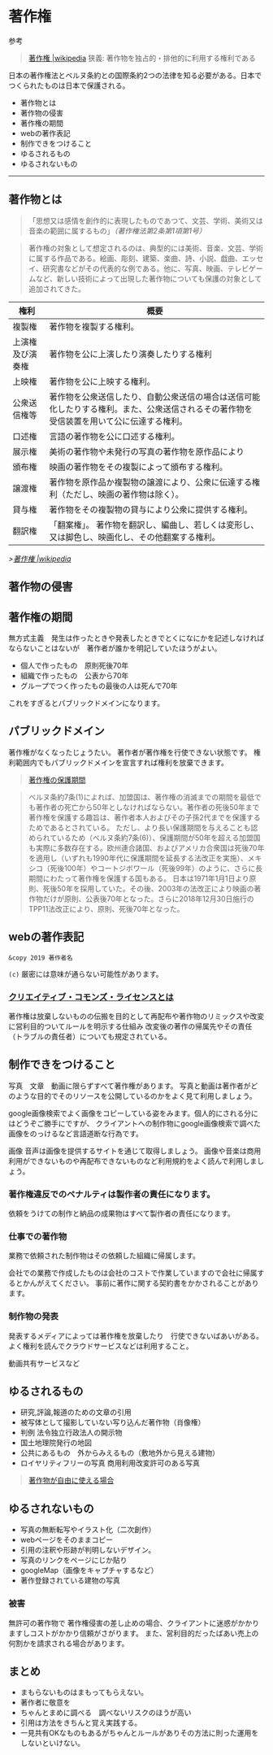 # 著作権
参考 
>[著作権 |wikipedia](https://ja.wikipedia.org/wiki/%E8%91%97%E4%BD%9C%E6%A8%A9) 
狭義: 著作物を独占的・排他的に利用する権利である

日本の著作権法とベルヌ条約との国際条約2つの法律を知る必要がある。日本でつくられたものは日本で保護される。

- 著作物とは
- 著作物の侵害
- 著作権の期間
- webの著作表記
- 制作できをつけること
- ゆるされるもの
- ゆるされないもの

---
## 著作物とは

>「思想又は感情を創作的に表現したものであつて、文芸、学術、美術又は音楽の範囲に属するもの」<cite>（著作権法第2条第1項第1号）</cite>

>著作権の対象として想定されるのは、典型的には美術、音楽、文芸、学術に属する作品である。絵画、彫刻、建築、楽曲、詩、小説、戯曲、エッセイ、研究書などがその代表的な例である。他に、写真、映画、テレビゲームなど、新しい技術によって出現した著作物についても保護の対象として追加されてきた。




|権利| 	概要|
|--|--|
|複製権 |	著作物を複製する権利。|
|上演権及び演奏権 	|著作物を公に上演したり演奏したりする権利|
|上映権| 	著作物を公に上映する権利。|
|公衆送信権等 |	著作物を公衆送信したり、自動公衆送信の場合は送信可能化したりする権利。また、公衆送信されるその著作物を受信装置を用いて公に伝達する権利。|
|口述権 |	言語の著作物を公に口述する権利。|
|展示権 |	美術の著作物や未発行の写真の著作物を原作品により|に展示する権利。|
|頒布権 |	映画の著作物をその複製によって頒布する権利。|
|譲渡権 |	著作物を原作品か複製物の譲渡により、公衆に伝達する権利（ただし、映画の著作物は除く）。|
|貸与権 |	著作物をその複製物の貸与により公衆に提供する権利。|
|翻訳権 |	「翻案権」。 著作物を翻訳し、編曲し、若しくは変形し、又は脚色し、映画化し、その他翻案する権利。 |

<cite>>[著作権 |wikipedia](https://ja.wikipedia.org/wiki/%E8%91%97%E4%BD%9C%E6%A8%A9) 
</cite>

## 著作物の侵害


## 著作権の期間
無方式主義　発生は作ったときや発表したときでとくになにかを記述しなければならないことはないが　著作者が誰かを明記していたほうがよい。

- 個人で作ったもの　原則死後70年
- 組織で作ったもの　公表から70年
- グループでつく作ったもの最後の人は死んで70年

これをすぎるとパブリックドメインになります。

## パブリックドメイン
著作権がなくなったじょうたい。
著作者が著作権を行使できない状態です。
権利範囲内でもパブリックドメインを宣言すれば権利を放棄できます。

>[著作権の保護期間](https://ja.wikipedia.org/wiki/%E8%91%97%E4%BD%9C%E6%A8%A9%E3%81%AE%E4%BF%9D%E8%AD%B7%E6%9C%9F%E9%96%93)

>ベルヌ条約7条(1)によれば、加盟国は、著作権の消滅までの期間を最低でも著作者の死亡から50年としなければならない。著作者の死後50年まで著作権を保護する趣旨は、著作者本人およびその子孫2代までを保護するためであるとされている。
ただし、より長い保護期間を与えることも認められているため（ベルヌ条約7条(6)）、保護期間が50年を超える加盟国も実際に多数存在する。欧州連合諸国、およびアメリカ合衆国は死後70年を適用し（いずれも1990年代に保護期間を延長する法改正を実施）、メキシコ（死後100年）やコートジボワール（死後99年）のように、さらに長期間にわたって著作権を保護する国もある。
日本は1971年1月1日より原則、死後50年を採用していた。その後、2003年の法改正により映画の著作物だけが原則、公表後70年となった。さらに2018年12月30日施行のTPP11法改正により、原則、死後70年となった。 

## webの著作表記

`&copy 2019 著作者名`

`(c)` 厳密には意味が通らない可能性があります。

### [クリエイティブ・コモンズ・ライセンスとは](https://creativecommons.jp/licenses/)


著作権は放棄しないものの伝搬を目的として再配布や著作物のリミックスや改変に営利目的ついてルールを明示する仕組み
改変後の著作の帰属先やその責任（トラブルの責任者）についても規定されている。


## 制作できをつけること

写真　文章　動画に限らずすべて著作権があります。
写真と動画は著作者がどのような目的でそのリソースを公開しているのかをよく見て利用しましょう。

google画像検索でよく画像をコピーしている姿をみます。個人的にされる分にはどうぞご勝手にですが、
クライアントへの制作物にgoogle画像検索で調べた画像をのっけるなど言語道断な行為です。

画像 音声は画像を提供するサイトを通じて取得しましょう。
画像や音楽は商用利用ができないものや再配布できないものなど利用規約をよく読んで利用しましょう。

### 著作権違反でのペナルティは製作者の責任になります。
依頼をうけての制作と納品の成果物はすべて製作者の責任になります。

### 仕事での著作物
業務で依頼された制作物はその依頼した組織に帰属します。

会社での業務で作成したものは会社のコストで作業していますので会社に帰属するとかんがえてください。
事前に著作に関する契約書をかかされることがあります。

### 制作物の発表
発表するメディアによっては著作権を放棄したり　行使できないばあいがある。よく権利を読んでクラウドサービスなどは利用すること。

動画共有サービスなど

## ゆるされるもの
- 研究,評論,報道のための文章の引用
- 被写体として撮影していない写り込んだ著作物（肖像権）
- 判例 法令独立行政法人の開示物
- 国土地理院発行の地図
- 公共にあるもの　外からみえるもの（敷地外から見える建物）
- ロイヤリティフリーの写真 商用利用改変許可のある写真

>[著作物が自由に使える場合](http://www.bunka.go.jp/seisaku/chosakuken/seidokaisetsu/gaiyo/chosakubutsu_jiyu.html)

## ゆるされないもの
- 写真の無断転写やイラスト化（二次創作）
- webページをそのままコピー　
- 引用の注釈や形跡が判明しないデザイン。
- 写真のリンクをページにじか貼り
- googleMap（画像をキャプチャするなど）
- 著作登録されている建物の写真

### 被害
無許可の著作物で
著作権侵害の差し止めの場合、クライアントに迷惑がかかりますしコストがかかり信頼がさがります。
また、営利目的だったばあい売上の何割かを請求される場合があります。

## まとめ

- まもらないものはまもってもらえない。
- 著作者に敬意を
- ちゃんとまめに調べる　調べないリスクのほうが高い
- 引用は方法をきちんと覚え実践する。
- 一見共有OKなものもあるがちゃんとルールがありその方法に則った運用をしないといけない。


